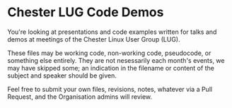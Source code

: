 # Chester LUG Code Demos

You're looking at presentations and code examples written for talks
and demos at meetings of the Chester Linux User Group (LUG).

These files may be working code, non-working code, pseudocode, or
something else entirely. They are not nesessarily each month's events,
we may have skipped some; an indication in the filename or content
of the subject and speaker should be given.

Feel free to submit your own files, revisions, notes, whatever via
a Pull Request, and the Organisation admins will review.
